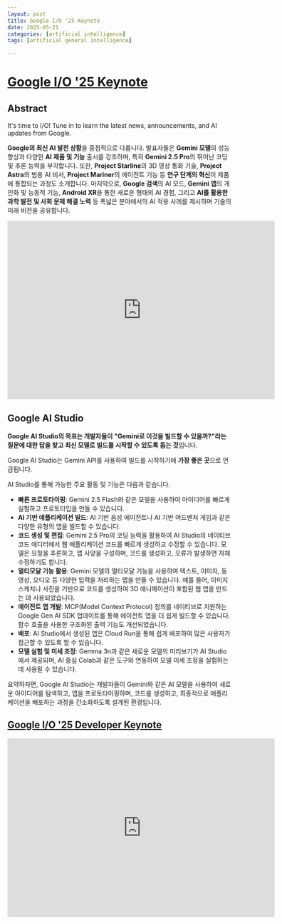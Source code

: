 ```yaml
---
layout: post
title: Google I/O '25 Keynote
date: 2025-05-21
categories: [artificial intelligence]
tags: [artificial general intelligence]

---
```


# [Google I/O '25 Keynote](https://www.youtube.com/watch?v=o8NiE3XMPrM&list=PLOU2XLYxmsILrNXoRVsNr-1KndXxAEU5e) 

## Abstract

It's time to I/O! Tune in to learn the latest news, announcements, and AI updates from Google. 

**Google의 최신 AI 발전 상황**을 중점적으로 다룹니다. 발표자들은 **Gemini 모델**의 성능 향상과 다양한 **AI 제품 및 기능** 출시를 강조하며, 특히 **Gemini 2.5 Pro**의 뛰어난 코딩 및 추론 능력을 부각합니다. 또한, **Project Starline**의 3D 영상 통화 기술, **Project Astra**의 범용 AI 비서, **Project Mariner**의 에이전트 기능 등 **연구 단계의 혁신**이 제품에 통합되는 과정도 소개합니다. 마지막으로, **Google 검색**의 AI 모드, **Gemini 앱**의 개인화 및 능동적 기능, **Android XR**을 통한 새로운 형태의 AI 경험, 그리고 **AI를 활용한 과학 발전 및 사회 문제 해결 노력** 등 폭넓은 분야에서의 AI 적용 사례를 제시하며 기술의 미래 비전을 공유합니다.

<iframe width="600" height="400" src="https://www.youtube.com/embed/o8NiE3XMPrM?si=YLtyB3X1yppBZEut" title="YouTube video player" frameborder="0" allow="accelerometer; autoplay; clipboard-write; encrypted-media; gyroscope; picture-in-picture; web-share" referrerpolicy="strict-origin-when-cross-origin" allowfullscreen></iframe>

## Google AI Studio

**Google AI Studio의 목표는 개발자들이 "Gemini로 이것을 빌드할 수 있을까?"라는 질문에 대한 답을 찾고 최신 모델로 빌드를 시작할 수 있도록 돕는 것**입니다.

Google AI Studio는 Gemini API를 사용하여 빌드를 시작하기에 **가장 좋은 곳**으로 언급됩니다.

AI Studio를 통해 가능한 주요 활동 및 기능은 다음과 같습니다.

*   **빠른 프로토타이핑**: Gemini 2.5 Flash와 같은 모델을 사용하여 아이디어를 빠르게 실험하고 프로토타입을 만들 수 있습니다.
*   **AI 기반 애플리케이션 빌드**: AI 기반 음성 에이전트나 AI 기반 어드벤처 게임과 같은 다양한 유형의 앱을 빌드할 수 있습니다.
*   **코드 생성 및 편집**: Gemini 2.5 Pro의 코딩 능력을 활용하여 AI Studio의 네이티브 코드 에디터에서 웹 애플리케이션 코드를 빠르게 생성하고 수정할 수 있습니다. 모델은 요청을 추론하고, 앱 사양을 구성하며, 코드를 생성하고, 오류가 발생하면 자체 수정하기도 합니다.
*   **멀티모달 기능 활용**: Gemini 모델의 멀티모달 기능을 사용하여 텍스트, 이미지, 동영상, 오디오 등 다양한 입력을 처리하는 앱을 만들 수 있습니다. 예를 들어, 이미지 스케치나 사진을 기반으로 코드를 생성하여 3D 애니메이션이 포함된 웹 앱을 만드는 데 사용되었습니다.
*   **에이전트 앱 개발**: MCP(Model Context Protocol) 정의를 네이티브로 지원하는 Google Gen AI SDK 업데이트를 통해 에이전트 앱을 더 쉽게 빌드할 수 있습니다. 함수 호출을 사용한 구조화된 출력 기능도 개선되었습니다.
*   **배포**: AI Studio에서 생성된 앱은 Cloud Run을 통해 쉽게 배포하여 많은 사용자가 접근할 수 있도록 할 수 있습니다.
*   **모델 실험 및 미세 조정**: Gemma 3n과 같은 새로운 모델의 미리보기가 AI Studio에서 제공되며, AI 중심 Colab과 같은 도구와 연동하여 모델 미세 조정을 실험하는 데 사용될 수 있습니다.

요약하자면, Google AI Studio는 개발자들이 Gemini와 같은 AI 모델을 사용하여 새로운 아이디어를 탐색하고, 앱을 프로토타이핑하며, 코드를 생성하고, 최종적으로 애플리케이션을 배포하는 과정을 간소화하도록 설계된 환경입니다.


## [Google I/O '25 Developer Keynote](https://www.youtube.com/watch?v=GjvgtwSOCao&list=PLOU2XLYxmsILrNXoRVsNr-1KndXxAEU5e&index=2)


<iframe width="600" height="400" src="https://www.youtube.com/embed/GjvgtwSOCao?si=nSxXQcsjit-Oa9I3" title="YouTube video player" frameborder="0" allow="accelerometer; autoplay; clipboard-write; encrypted-media; gyroscope; picture-in-picture; web-share" referrerpolicy="strict-origin-when-cross-origin" allowfullscreen></iframe>